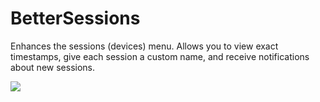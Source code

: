 # BetterSessions

Enhances the sessions (devices) menu. Allows you to view exact timestamps, give each session a custom name, and receive notifications about new sessions.

![](https://github.com/CodeRadu/Vencord/assets/9750071/4a44b617-bb8f-4dcb-93f1-b7d2575ed3d8)

